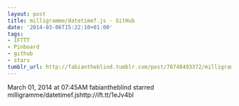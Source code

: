 ```yaml
---
layout: post
title: milligramme/datetimef.js · GitHub
date: '2014-03-06T15:22:10+01:00'
tags:
- IFTTT
- Pinboard
- github
- stars
tumblr_url: http://fabiantheblind.tumblr.com/post/78748493372/milligramme-datetimef-js-github
---
```

March 01, 2014 at 07:45AM
fabiantheblind starred milligramme/datetimef.jshttp://ift.tt/1eJv4bl
